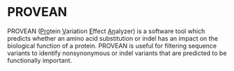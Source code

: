 # PROVEAN

PROVEAN (<ins>Pro</ins>tein <ins>V</ins>ariation <ins>E</ins>ffect <ins>An</ins>alyzer) is a software tool which predicts whether an amino acid substitution or indel has an impact on the biological function of a protein. 
PROVEAN is useful for filtering sequence variants to identify nonsynonymous or indel variants that are predicted to be functionally important.
